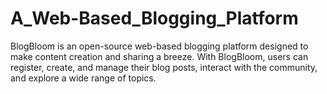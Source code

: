 # A_Web-Based_Blogging_Platform
BlogBloom is an open-source web-based blogging platform designed to make content creation and sharing a breeze. With BlogBloom, users can register, create, and manage their blog posts, interact with the community, and explore a wide range of topics.

